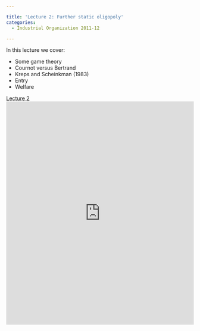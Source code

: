 ```yaml
---

title: 'Lecture 2: Further static oligopoly'
categories:
  - Industrial Organization 2011-12

---
```

In this lecture we cover:
  * Some game theory
  * Cournot versus Bertrand
  * Kreps and Scheinkman (1983)
  * Entry
  * Welfare

<a title="View Lecture 2 on Scribd" href="https://www.scribd.com/doc/68772665/Lecture-2" >Lecture 2</a><iframe src="https://www.scribd.com/embeds/68772665/content?start_page=1&view_mode=slideshow&access_key=key-20exlbsy3hny9lih7olj" data-auto-height="true" data-aspect-ratio="1.33333333333333" scrolling="no" width="100%" height="600" frameborder="0"></iframe>